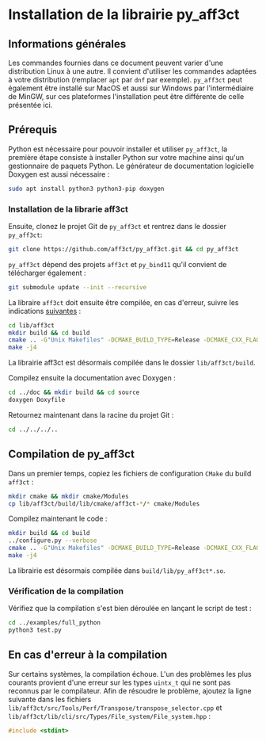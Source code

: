 # Installation de la librairie py_aff3ct

## Informations générales
Les commandes fournies dans ce document peuvent varier d'une distribution Linux à une autre. Il convient d'utiliser les commandes adaptées à votre distribution (remplacer `apt` par `dnf` par exemple). `py_aff3ct` peut également être installé sur MacOS et aussi sur Windows par l'intermédiaire de MinGW, sur ces plateformes l'installation peut être différente de celle présentée ici.

## Prérequis
Python est nécessaire pour pouvoir installer et utiliser `py_aff3ct`, la première étape consiste à installer Python sur votre machine ainsi qu'un gestionnaire de paquets Python. Le générateur de documentation logicielle Doxygen est aussi nécessaire :

```bash
sudo apt install python3 python3-pip doxygen
```

### Installation de la librarie aff3ct

Ensuite, clonez le projet Git de `py_aff3ct` et rentrez dans le dossier `py_aff3ct`:

```bash    
git clone https://github.com/aff3ct/py_aff3ct.git && cd py_aff3ct
```

`py_aff3ct` dépend des projets `aff3ct` et `py_bind11` qu'il convient de télécharger également :

```bash
git submodule update --init --recursive
```

La libraire `aff3ct` doit ensuite être compilée, en cas d'erreur, suivre les indications [suivantes](#en-cas-derreur-%C3%A0-la-compilation) :

```bash
cd lib/aff3ct
mkdir build && cd build
cmake .. -G"Unix Makefiles" -DCMAKE_BUILD_TYPE=Release -DCMAKE_CXX_FLAGS="-funroll-loops -march=native -fvisibility=hidden -fvisibility-inlines-hidden -faligned-new" -DAFF3CT_COMPILE_EXE="OFF" -DAFF3CT_COMPILE_STATIC_LIB="ON" -DAFF3CT_COMPILE_SHARED_LIB="ON"
make -j4
```

La librairie aff3ct est désormais compilée dans le dossier `lib/aff3ct/build`.

Compilez ensuite la documentation avec Doxygen :

```bash
cd ../doc && mkdir build && cd source
doxygen Doxyfile
```

Retournez maintenant dans la racine du projet Git :

```bash
cd ../../../..
```

## Compilation de py_aff3ct
Dans un premier temps, copiez les fichiers de configuration `CMake` du build `aff3ct` :

```bash
mkdir cmake && mkdir cmake/Modules
cp lib/aff3ct/build/lib/cmake/aff3ct-*/* cmake/Modules
```

Compilez maintenant le code :

```bash
mkdir build && cd build
../configure.py --verbose
cmake .. -G"Unix Makefiles" -DCMAKE_BUILD_TYPE=Release -DCMAKE_CXX_FLAGS="-Wall -funroll-loops -march=native -fvisibility=hidden -fvisibility-inlines-hidden -faligned-new"
make -j4
```

La librairie est désormais compilée dans `build/lib/py_aff3ct*.so`.

### Vérification de la compilation
Vérifiez que la compilation s'est bien déroulée en lançant le script de test :

```bash
cd ../examples/full_python
python3 test.py
```

## En cas d'erreur à la compilation
Sur certains systèmes, la compilation échoue. L'un des problèmes les plus courants provient d'une erreur sur les types `uintx_t` qui ne sont pas reconnus par le compilateur. Afin de résoudre le problème, ajoutez la ligne suivante dans les fichiers `lib/aff3ct/src/Tools/Perf/Transpose/transpose_selector.cpp` et `lib/aff3ct/lib/cli/src/Types/File_system/File_system.hpp` :

```c
#include <stdint>
```

